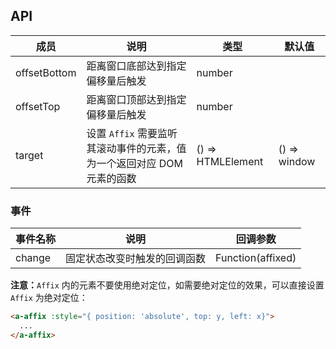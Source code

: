
## API

| 成员 | 说明 | 类型 | 默认值 |
| --- | --- | --- | --- |
| offsetBottom | 距离窗口底部达到指定偏移量后触发 | number |  |
| offsetTop | 距离窗口顶部达到指定偏移量后触发 | number |  |
| target | 设置 `Affix` 需要监听其滚动事件的元素，值为一个返回对应 DOM 元素的函数 | () => HTMLElement | () => window |


### 事件
| 事件名称 | 说明 | 回调参数 |
| --- | --- | --- |
| change | 固定状态改变时触发的回调函数 | Function(affixed) |


**注意：**`Affix` 内的元素不要使用绝对定位，如需要绝对定位的效果，可以直接设置 `Affix` 为绝对定位：

````html
<a-affix :style="{ position: 'absolute', top: y, left: x}">
  ...
</a-affix>
````
